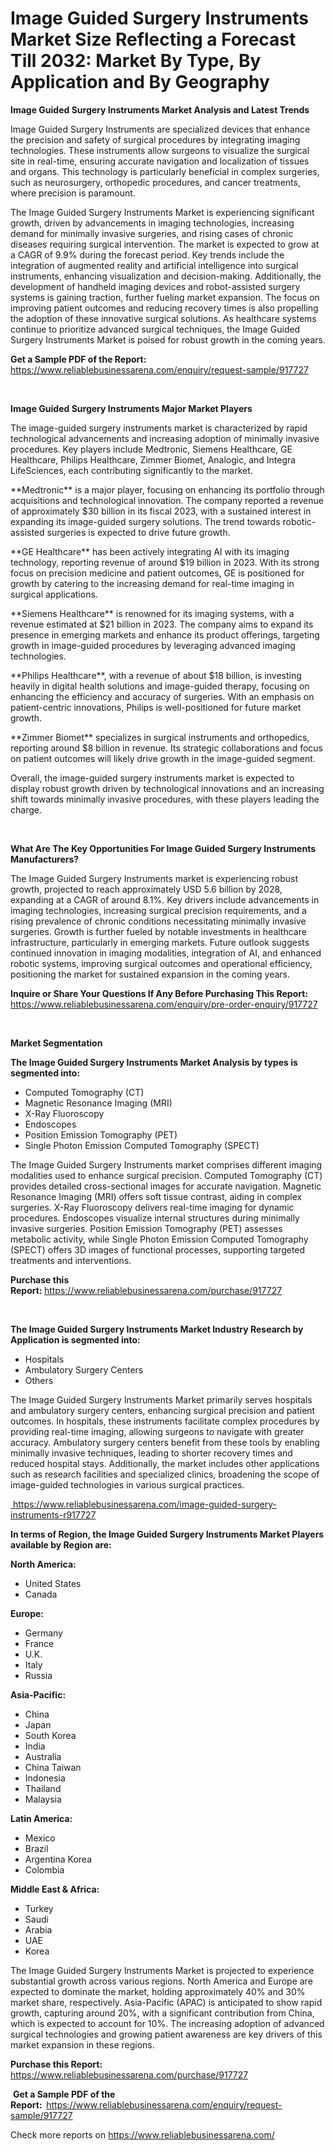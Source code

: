 <p><h1>Image Guided Surgery Instruments Market Size Reflecting a Forecast Till 2032: Market By Type, By Application and By Geography</h1></p><p><strong>Image Guided Surgery Instruments Market Analysis and Latest Trends</strong></p>
<p><p>Image Guided Surgery Instruments are specialized devices that enhance the precision and safety of surgical procedures by integrating imaging technologies. These instruments allow surgeons to visualize the surgical site in real-time, ensuring accurate navigation and localization of tissues and organs. This technology is particularly beneficial in complex surgeries, such as neurosurgery, orthopedic procedures, and cancer treatments, where precision is paramount.</p><p>The Image Guided Surgery Instruments Market is experiencing significant growth, driven by advancements in imaging technologies, increasing demand for minimally invasive surgeries, and rising cases of chronic diseases requiring surgical intervention. The market is expected to grow at a CAGR of 9.9% during the forecast period. Key trends include the integration of augmented reality and artificial intelligence into surgical instruments, enhancing visualization and decision-making. Additionally, the development of handheld imaging devices and robot-assisted surgery systems is gaining traction, further fueling market expansion. The focus on improving patient outcomes and reducing recovery times is also propelling the adoption of these innovative surgical solutions. As healthcare systems continue to prioritize advanced surgical techniques, the Image Guided Surgery Instruments Market is poised for robust growth in the coming years.</p></p>
<p><strong>Get a Sample PDF of the Report:&nbsp;</strong> <a href="https://www.reliablebusinessarena.com/enquiry/request-sample/917727?utm_campaign=2893&utm_medium=2&utm_source=Github&utm_content=ia&utm_term=07032025&utm_id=image-guided-surgery-instruments">https://www.reliablebusinessarena.com/enquiry/request-sample/917727</a></p>
<p>&nbsp;</p>
<p><strong>Image Guided Surgery Instruments Major Market Players</strong></p>
<p><p>The image-guided surgery instruments market is characterized by rapid technological advancements and increasing adoption of minimally invasive procedures. Key players include Medtronic, Siemens Healthcare, GE Healthcare, Philips Healthcare, Zimmer Biomet, Analogic, and Integra LifeSciences, each contributing significantly to the market.</p><p>**Medtronic** is a major player, focusing on enhancing its portfolio through acquisitions and technological innovation. The company reported a revenue of approximately $30 billion in its fiscal 2023, with a sustained interest in expanding its image-guided surgery solutions. The trend towards robotic-assisted surgeries is expected to drive future growth.</p><p>**GE Healthcare** has been actively integrating AI with its imaging technology, reporting revenue of around $19 billion in 2023. With its strong focus on precision medicine and patient outcomes, GE is positioned for growth by catering to the increasing demand for real-time imaging in surgical applications.</p><p>**Siemens Healthcare** is renowned for its imaging systems, with a revenue estimated at $21 billion in 2023. The company aims to expand its presence in emerging markets and enhance its product offerings, targeting growth in image-guided procedures by leveraging advanced imaging technologies.</p><p>**Philips Healthcare**, with a revenue of about $18 billion, is investing heavily in digital health solutions and image-guided therapy, focusing on enhancing the efficiency and accuracy of surgeries. With an emphasis on patient-centric innovations, Philips is well-positioned for future market growth.</p><p>**Zimmer Biomet** specializes in surgical instruments and orthopedics, reporting around $8 billion in revenue. Its strategic collaborations and focus on patient outcomes will likely drive growth in the image-guided segment.</p><p>Overall, the image-guided surgery instruments market is expected to display robust growth driven by technological innovations and an increasing shift towards minimally invasive procedures, with these players leading the charge.</p></p>
<p>&nbsp;</p>
<p><strong>What Are The Key Opportunities For Image Guided Surgery Instruments Manufacturers?</strong></p>
<p><p>The Image Guided Surgery Instruments market is experiencing robust growth, projected to reach approximately USD 5.6 billion by 2028, expanding at a CAGR of around 8.1%. Key drivers include advancements in imaging technologies, increasing surgical precision requirements, and a rising prevalence of chronic conditions necessitating minimally invasive surgeries. Growth is further fueled by notable investments in healthcare infrastructure, particularly in emerging markets. Future outlook suggests continued innovation in imaging modalities, integration of AI, and enhanced robotic systems, improving surgical outcomes and operational efficiency, positioning the market for sustained expansion in the coming years.</p></p>
<p><strong>Inquire or Share Your Questions If Any Before Purchasing This Report:</strong> <a href="https://www.reliablebusinessarena.com/enquiry/pre-order-enquiry/917727?utm_campaign=2893&utm_medium=2&utm_source=Github&utm_content=ia&utm_term=07032025&utm_id=image-guided-surgery-instruments">https://www.reliablebusinessarena.com/enquiry/pre-order-enquiry/917727</a></p>
<p>&nbsp;</p>
<p><strong>Market Segmentation</strong></p>
<p><strong>The Image Guided Surgery Instruments Market Analysis by types is segmented into:</strong></p>
<p><ul><li>Computed Tomography (CT)</li><li>Magnetic Resonance Imaging (MRI)</li><li>X-Ray Fluoroscopy</li><li>Endoscopes</li><li>Position Emission Tomography (PET)</li><li>Single Photon Emission Computed Tomography (SPECT)</li></ul></p>
<p><p>The Image Guided Surgery Instruments market comprises different imaging modalities used to enhance surgical precision. Computed Tomography (CT) provides detailed cross-sectional images for accurate navigation. Magnetic Resonance Imaging (MRI) offers soft tissue contrast, aiding in complex surgeries. X-Ray Fluoroscopy delivers real-time imaging for dynamic procedures. Endoscopes visualize internal structures during minimally invasive surgeries. Position Emission Tomography (PET) assesses metabolic activity, while Single Photon Emission Computed Tomography (SPECT) offers 3D images of functional processes, supporting targeted treatments and interventions.</p></p>
<p><strong>Purchase this Report:&nbsp;</strong><a href="https://www.reliablebusinessarena.com/purchase/917727?utm_campaign=2893&utm_medium=2&utm_source=Github&utm_content=ia&utm_term=07032025&utm_id=image-guided-surgery-instruments">https://www.reliablebusinessarena.com/purchase/917727</a></p>
<p>&nbsp;</p>
<p><strong>The Image Guided Surgery Instruments Market Industry Research by Application is segmented into:</strong></p>
<p><ul><li>Hospitals</li><li>Ambulatory Surgery Centers</li><li>Others</li></ul></p>
<p><p>The Image Guided Surgery Instruments Market primarily serves hospitals and ambulatory surgery centers, enhancing surgical precision and patient outcomes. In hospitals, these instruments facilitate complex procedures by providing real-time imaging, allowing surgeons to navigate with greater accuracy. Ambulatory surgery centers benefit from these tools by enabling minimally invasive techniques, leading to shorter recovery times and reduced hospital stays. Additionally, the market includes other applications such as research facilities and specialized clinics, broadening the scope of image-guided technologies in various surgical practices.</p></p>
<p><a href="https://www.reliablebusinessarena.com/image-guided-surgery-instruments-r917727?utm_campaign=2893&utm_medium=2&utm_source=Github&utm_content=ia&utm_term=07032025&utm_id=image-guided-surgery-instruments">&nbsp;https://www.reliablebusinessarena.com/image-guided-surgery-instruments-r917727</a></p>
<p><strong>In terms of Region, the Image Guided Surgery Instruments Market Players available by Region are:</strong></p>
<p>
    <p> <strong> North America: </strong>
        <ul>
            <li>United States</li>
            <li>Canada</li>
        </ul>
        </p> 
    <p> <strong> Europe: </strong>
        <ul>
            <li>Germany</li>
            <li>France</li>
            <li>U.K.</li>
            <li>Italy</li>
            <li>Russia</li>
        </ul>
        </p> 
    <p> <strong> Asia-Pacific: </strong>
        <ul>
            <li>China</li>
            <li>Japan</li>
            <li>South Korea</li>
            <li>India</li>
            <li>Australia</li>
            <li>China Taiwan</li>
            <li>Indonesia</li>
            <li>Thailand</li>
            <li>Malaysia</li>
        </ul>
        </p> 
    <p> <strong> Latin America: </strong>
        <ul>
            <li>Mexico</li>
            <li>Brazil</li>
            <li>Argentina Korea</li>
            <li>Colombia</li>
        </ul>
        </p> 
    <p> <strong> Middle East & Africa: </strong>
        <ul>
            <li>Turkey</li>
            <li>Saudi</li>
            <li>Arabia</li>
            <li>UAE</li>
            <li>Korea</li>
        </ul>
    </p>
    </p>
<p><p>The Image Guided Surgery Instruments Market is projected to experience substantial growth across various regions. North America and Europe are expected to dominate the market, holding approximately 40% and 30% market share, respectively. Asia-Pacific (APAC) is anticipated to show rapid growth, capturing around 20%, with a significant contribution from China, which is expected to account for 10%. The increasing adoption of advanced surgical technologies and growing patient awareness are key drivers of this market expansion in these regions.</p></p>
<p><strong>Purchase this Report: </strong><a href="https://www.reliablebusinessarena.com/purchase/917727?utm_campaign=2893&utm_medium=2&utm_source=Github&utm_content=ia&utm_term=07032025&utm_id=image-guided-surgery-instruments">https://www.reliablebusinessarena.com/purchase/917727</a></p>
<p>&nbsp;<strong>Get a Sample PDF of the Report:&nbsp;&nbsp;</strong><a href="https://www.reliablebusinessarena.com/enquiry/request-sample/917727?utm_campaign=2893&utm_medium=2&utm_source=Github&utm_content=ia&utm_term=07032025&utm_id=image-guided-surgery-instruments">https://www.reliablebusinessarena.com/enquiry/request-sample/917727</a></p>
<p><strong></strong></p>
<p>Check more reports on <a href="https://www.reliablebusinessarena.com/?utm_campaign=2893&utm_medium=2&utm_source=Github&utm_content=ia&utm_term=07032025&utm_id=image-guided-surgery-instruments">https://www.reliablebusinessarena.com/</a></p>